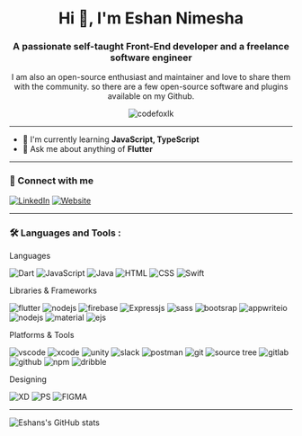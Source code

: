 <h1 align="center">Hi 👋, I'm Eshan Nimesha</h1>
<h3 align="center">A passionate self-taught Front-End developer and a freelance software engineer</h3>

<p align="center">
I am also an open-source enthusiast and maintainer and love to share them with the community. so there are a few open-source software and plugins available on my Github.
</p>

<p align="center"> <img src="https://komarev.com/ghpvc/?username=codefoxlk&label=Profile%20views&color=0e75b6&style=flat" alt="codefoxlk" /> </p>

------------


+ 🌱 I'm currently learning  __JavaScript, TypeScript__
+ 💬 Ask me about anything of  __Flutter__

------------

### 🔗  Connect with me
<p>
<a href="www.linkedin.com/in/eshan-nimesha-a57434149"><img src="https://img.shields.io/badge/LinkedIn-0077B5?style=for-the-badge&logo=linkedin&logoColor=white" alt="LinkedIn"></a> <a href="https://eshannimesha.com/"><img src="https://img.shields.io/badge/website-000000?style=for-the-badge&logo=About.me&logoColor=white" alt="Website"></a>

</p>


------------



### 🛠  Languages and Tools :

Languages
<p>
 <img src  = "https://img.shields.io/badge/Dart-0175C2?style=for-the-badge&logo=dart&logoColor=white" alt = "Dart">
 <img src  = "https://img.shields.io/badge/JavaScript-323330?style=for-the-badge&logo=javascript&logoColor=F7DF1E" alt = "JavaScript">
  <img src  = "https://img.shields.io/badge/Java-ED8B00?style=for-the-badge&logo=java&logoColor=white" alt = "Java">
    <img src  = "https://img.shields.io/badge/HTML5-E34F26?style=for-the-badge&logo=html5&logoColor=white" alt = "HTML">
	    <img src  = "https://img.shields.io/badge/CSS3-1572B6?style=for-the-badge&logo=css3&logoColor=white" alt = "CSS">
  <img src  = "https://img.shields.io/badge/Swift-FA7343?style=for-the-badge&logo=swift&logoColor=white" alt = "Swift">
</p>


Libraries & Frameworks
<p>
 <img src  = "https://img.shields.io/badge/Flutter-02569B?style=for-the-badge&logo=flutter&logoColor=white" alt = "flutter">
 <img src  = "https://img.shields.io/badge/Node.js-339933?style=for-the-badge&logo=nodedotjs&logoColor=white" alt = "nodejs">
  <img src  = "https://img.shields.io/badge/firebase-ffca28?style=for-the-badge&logo=firebase&logoColor=white" alt = "firebase">
    <img src  = "https://img.shields.io/badge/Express.js-000000?style=for-the-badge&logo=express&logoColor=white" alt = "Expressjs">
    <img src  = "https://img.shields.io/badge/Sass-CC6699?style=for-the-badge&logo=sass&logoColor=white" alt = "sass">
  <img src  = "https://img.shields.io/badge/Bootstrap-563D7C?style=for-the-badge&logo=bootstrap&logoColor=white" alt = "bootsrap">
  <img src  = "https://img.shields.io/badge/Appwrite-F02E65?style=for-the-badge&logo=Appwrite&logoColor=white" alt = "appwriteio">
 <img src  = "https://img.shields.io/badge/Node.js-339933?style=for-the-badge&logo=nodedotjs&logoColor=white" alt = "nodejs">
  <img src  = "https://img.shields.io/badge/Material%20UI-007FFF?style=for-the-badge&logo=mui&logoColor=white" alt = "material">
    <img src  = "https://img.shields.io/badge/Electron-2B2E3A?style=for-the-badge&logo=electron&logoColor=9FEAF9" alt = "ejs">

</p>

Platforms & Tools
<p>
 <img src  = "https://img.shields.io/badge/Visual_Studio_Code-0078D4?style=for-the-badge&logo=visual%20studio%20code&logoColor=white" alt = "vscode">
 <img src  = "https://img.shields.io/badge/Xcode-007ACC?style=for-the-badge&logo=Xcode&logoColor=white" alt = "xcode">
 <img src  = "https://img.shields.io/badge/Unity-100000?style=for-the-badge&logo=unity&logoColor=white" alt = "unity">
 <img src  = "https://img.shields.io/badge/Slack-4A154B?style=for-the-badge&logo=slack&logoColor=white" alt = "slack">
 <img src  = "https://img.shields.io/badge/Postman-FF6C37?style=for-the-badge&logo=postman&logoColor=white" alt = "postman">	
 <img src  = "https://img.shields.io/badge/GIT-E44C30?style=for-the-badge&logo=git&logoColor=white" alt = "git">
 <img src  = "https://img.shields.io/badge/Sourcetree-0052CC?style=for-the-badge&logo=Sourcetree&logoColor=white" alt = "source tree">
 <img src  = "https://img.shields.io/badge/GitLab-330F63?style=for-the-badge&logo=gitlab&logoColor=white" alt = "gitlab">
 <img src  = "https://img.shields.io/badge/GitHub-100000?style=for-the-badge&logo=github&logoColor=white" alt = "github">
 <img src  = "https://img.shields.io/badge/npm-CB3837?style=for-the-badge&logo=npm&logoColor=white" alt = "npm">
 <img src  = "https://img.shields.io/badge/Dribbble-EA4C89?style=for-the-badge&logo=dribbble&logoColor=white" alt = "dribble">
</p>

Designing
<p>
 <img src  = "https://img.shields.io/badge/Adobe%20XD-470137?style=for-the-badge&logo=Adobe%20XD&logoColor=#FF61F6" alt = "XD">
 <img src  = "https://img.shields.io/badge/Adobe%20Photoshop-31A8FF?style=for-the-badge&logo=Adobe%20Photoshop&logoColor=white" alt = "PS">
  <img src  = "https://img.shields.io/badge/Figma-F24E1E?style=for-the-badge&logo=figma&logoColor=white" alt = "FIGMA">
</p>


------------



![Eshans's GitHub stats](https://github-readme-stats.vercel.app/api?username=EshanNimesha01&count_private=true&theme=dark)


